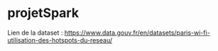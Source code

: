 # projetSpark

Lien de la dataset : https://www.data.gouv.fr/en/datasets/paris-wi-fi-utilisation-des-hotspots-du-reseau/
